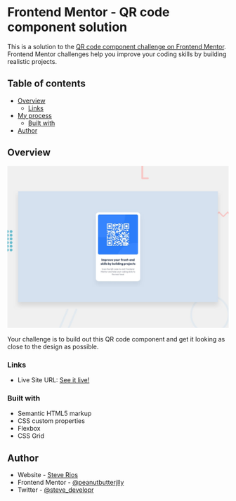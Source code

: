 # Frontend Mentor - QR code component solution

This is a solution to the [QR code component challenge on Frontend Mentor](https://www.frontendmentor.io/challenges/qr-code-component-iux_sIO_H). Frontend Mentor challenges help you improve your coding skills by building realistic projects.

## Table of contents

- [Overview](#overview)
  - [Links](#links)
- [My process](#my-process)
  - [Built with](#built-with)
- [Author](#author)

## Overview

![Design preview for the QR code component coding challenge](./design/desktop-preview.jpg)

Your challenge is to build out this QR code component and get it looking as close to the design as possible.

### Links

- Live Site URL: [See it live!](front-end-mentor-e944nra4v-peanutbutterjlly.vercel.app)

### Built with

- Semantic HTML5 markup
- CSS custom properties
- Flexbox
- CSS Grid

## Author

- Website - [Steve Rios](https://www.srios.net)
- Frontend Mentor - [@peanutbutterjlly](https://www.frontendmentor.io/profile/peanutbutterjlly)
- Twitter - [@steve_developr](https://www.twitter.com/steve_developr)
